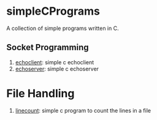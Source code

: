 # simpleCPrograms
A collection of simple programs written in C.

## Socket Programming

1. [echoclient](programs/echoclient.c): simple c echoclient
2. [echoserver](programs/echoserver.c): simple c echoserver


# File Handling

1. [linecount](programs/linecount.c): simple c program to count the lines in a file
